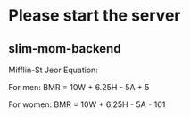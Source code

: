 # Please start the server

## slim-mom-backend

Mifflin-St Jeor Equation:

For men:
BMR = 10W + 6.25H - 5A + 5

For women:
BMR = 10W + 6.25H - 5A - 161
